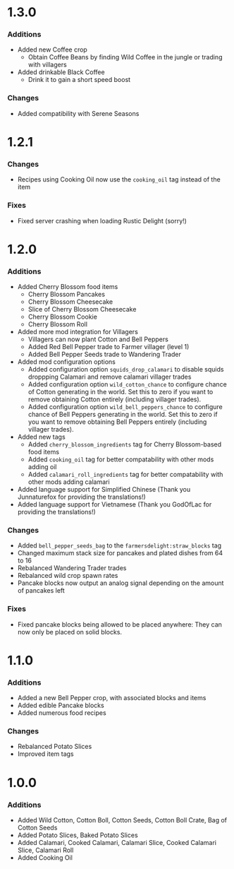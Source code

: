 # 1.3.0
### Additions
- Added new Coffee crop
  - Obtain Coffee Beans by finding Wild Coffee in the jungle or trading with villagers
- Added drinkable Black Coffee
  - Drink it to gain a short speed boost

### Changes
- Added compatibility with Serene Seasons


# 1.2.1
### Changes
- Recipes using Cooking Oil now use the `cooking_oil` tag instead of the item

### Fixes
- Fixed server crashing when loading Rustic Delight (sorry!)


# 1.2.0

### Additions
- Added Cherry Blossom food items
  - Cherry Blossom Pancakes
  - Cherry Blossom Cheesecake
  - Slice of Cherry Blossom Cheesecake
  - Cherry Blossom Cookie
  - Cherry Blossom Roll
- Added more mod integration for Villagers
  - Villagers can now plant Cotton and Bell Peppers
  - Added Red Bell Pepper trade to Farmer villager (level 1)
  - Added Bell Pepper Seeds trade to Wandering Trader
- Added mod configuration options
  - Added configuration option `squids_drop_calamari` to disable squids droppping Calamari and remove calamari villager trades
  - Added configuration option `wild_cotton_chance` to configure chance of Cotton generating in the world. 
    Set this to zero if you want to remove obtaining Cotton entirely (including villager trades).
  - Added configuration option `wild_bell_peppers_chance` to configure chance of Bell Peppers generating in the world.
   Set this to zero if you want to remove obtaining Bell Peppers entirely (including villager trades).
- Added new tags
  - Added `cherry_blossom_ingredients` tag for Cherry Blossom-based food items
  - Added `cooking_oil` tag for better compatability with other mods adding oil
  - Added `calamari_roll_ingredients` tag for better compatability with other mods adding calamari
- Added language support for Simplified Chinese (Thank you Junnaturefox for providing the translations!)
- Added language support for Vietnamese (Thank you GodOfLac for providing the translations!)

### Changes
- Added `bell_pepper_seeds_bag` to the `farmersdelight:straw_blocks` tag
- Changed maximum stack size for pancakes and plated dishes from 64 to 16
- Rebalanced Wandering Trader trades
- Rebalanced wild crop spawn rates
- Pancake blocks now output an analog signal depending on the amount of pancakes left

### Fixes
- Fixed pancake blocks being allowed to be placed anywhere: They can now only be placed on solid blocks.

# 1.1.0

### Additions
- Added a new Bell Pepper crop, with associated blocks and items
- Added edible Pancake blocks
- Added numerous food recipes

### Changes
- Rebalanced Potato Slices
- Improved item tags


# 1.0.0

### Additions
- Added Wild Cotton, Cotton Boll, Cotton Seeds, Cotton Boll Crate, Bag of Cotton Seeds
- Added Potato Slices, Baked Potato Slices
- Added Calamari, Cooked Calamari, Calamari Slice, Cooked Calamari Slice, Calamari Roll
- Added Cooking Oil